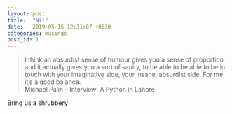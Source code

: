 ```yaml
---
layout: post
title:  "Ni!"
date:   2019-05-15 12:31:07 +0530
categories: musings
post_id: 1
---
```


> I think an absurdist sense of humour gives you a sense of proportion and it actually gives you a sort of sanity, to be able to be able to be in touch with your imaginative side, your insane, absurdist side. For me it’s a good balance.  
> Michael Palin – Interview: A Python in Lahore  

Bring us a shrubbery
